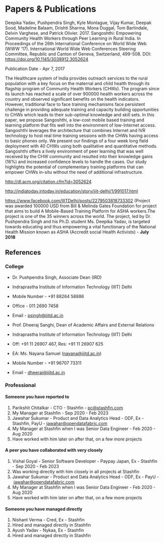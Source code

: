 # Papers & Publications

Deepika Yadav, Pushpendra Singh, Kyle Montague, Vijay Kumar, Deepak Sood, Madeline Balaam, Drishti Sharma, Mona Duggal, Tom Bartindale, Delvin Varghese, and Patrick Olivier. 2017. Sangoshthi: Empowering Community Health Workers through Peer Learning in Rural India. In Proceedings of the 26th International Conference on World Wide Web (WWW '17). International World Wide Web Conferences Steering Committee, Republic and Canton of Geneva, Switzerland, 499-508. DOI: https://doi.org/10.1145/3038912.3052624

Publication Date - Apr 7, 2017

The Healthcare system of India provides outreach services to the rural population with a key focus on the maternal and child health through its flagship program of Community Health Workers (CHWs). The program since its launch has reached a scale of over 900000 health workers across the country and observed significant benefits on the health indicators. However, traditional face to face training mechanisms face persistent challenge in providing adequate training and capacity building opportunities to CHWs which leads to their sub-optimal knowledge and skill sets. In this paper, we propose Sangoshthi, a low-cost mobile based training and learning platform that fits well into the environment of low-Internet access. Sangoshthi leverages the architecture that combines Internet and IVR technology to host real time training sessions with the CHWs having access to basic phones only. We present our findings of a four week long field deployment with 40 CHWs using both qualitative and quantitative methods. Sangoshthi offers a lively environment of peer learning that was well received by the CHW community and resulted into their knowledge gains (16%) and increased confidence levels to handle the cases. Our study highlights the potential of complementary training platforms that can empower CHWs in-situ without the need of additional infrastructure.

http://dl.acm.org/citation.cfm?id=3052624

http://indiatoday.intoday.in/education/story/iiit-delhi/1/991017.html

https://www.facebook.com/IIITDelhi/posts/2279503818733302 (Project was awarded 100000 USD from Bill & Melinda Gates Foundation for project that aims to build A Mobile-Based Training Platform for ASHA workers.The project is one of the 35 winners across the world. The project, led by Dr. Pushpendra Singh and his Ph.D. student Ms. Deepika Yadav, is targeted towards educating and thus empowering a vital functionary of the National Health Mission known as ASHA (Accredit social Health Activists) - **July 2018**

## References

### College

- Dr. Pushpendra Singh, Associate Dean (IRD)
- Indraprastha Institute of Information Technology (IIIT) Delhi
- Mobile Number - +91 88264 58886
- Office - 011 2690 7458
- Email - psingh@iiitd.ac.in

- Prof. Dheeraj Sanghi, Dean of Academic Affairs and External Relations
- Indraprastha Institute of Information Technology (IIIT) Delhi
- Off: +91 11 26907 467, Res: +91 11 26907 625
- EA: Ms. Nayana Samuel (nayana@iiitd.ac.in)
- Mobile Number - +91 96707 73311
- Email - dheeraj@iiitd.ac.in

### Professional

#### Someone you have reported to

1. Parikshit Chitalkar - CTO - Stashfin - [pc@stashfin.com](mailto:pc@stashfin.com)
 1. My Manager at Stashfin - Sep 2020 - Feb 2023
2. Jawahar Sukumar - Product and Data Analytics Head - ODF, Ex - Stashfin, PayU  - [jawahar@opendatafabric.com](mailto:jawahar@opendatafabric.com)
 1. My Manager at Stashfin when I was Senior Data Engineer - Feb 2020 - Aug 2020
 2. Have worked with him later on after that, on a few more projects

#### A peer you have collaborated with very closely

1. Vishal Goyal - Senior Software Developer - Paypay Japan, Ex - Stashfin - Sep 2020 - Feb 2023
 1. Was working directly with him closely in all projects at Stashfin
2. Jawahar Sukumar - Product and Data Analytics Head - ODF, Ex - PayU - [jawahar@opendatafabric.com](mailto:jawahar@opendatafabric.com)
 1. My Manager at Stashfin when I was Senior Data Engineer - Feb 2020 - Aug 2020
 2. Have worked with him later on after that, on a few more projects

#### Someone you have managed directly

1. Nishant Verma - Cred, Ex - Stashfin
 1. Hired and managed directly in Stashfin
2. Ayush Yadav - Nykaa, Ex - Stashfin
 1. Hired and managed directly in Stashfin
